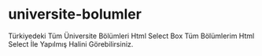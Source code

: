# universite-bolumler
Türkiyedeki Tüm Üniversite Bölümleri Html Select Box
Tüm Bölümlerim Html Select İle Yapılmış Halini Görebilirsiniz.

